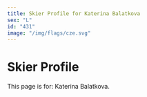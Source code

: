 ```yaml
---
title: Skier Profile for Katerina Balatkova
sex: "L"
id: "431"
image: "/img/flags/cze.svg" 
---
```


# Skier Profile

This page is for: Katerina Balatkova.
    